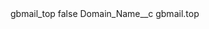 <?xml version="1.0" encoding="UTF-8"?>
<CustomMetadata xmlns="http://soap.sforce.com/2006/04/metadata" xmlns:xsi="http://www.w3.org/2001/XMLSchema-instance" xmlns:xsd="http://www.w3.org/2001/XMLSchema">
    <label>gbmail_top</label>
    <protected>false</protected>
    <values>
        <field>Domain_Name__c</field>
        <value xsi:type="xsd:string">gbmail.top</value>
    </values>
</CustomMetadata>
